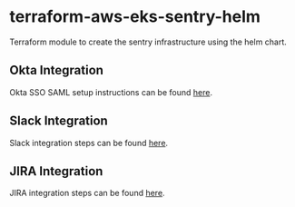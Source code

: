 # terraform-aws-eks-sentry-helm
Terraform module to create the sentry infrastructure using the helm chart.


## Okta Integration

Okta SSO SAML setup instructions can be found [here](https://docs.sentry.io/product/accounts/sso/okta-sso/).


## Slack Integration
Slack integration steps can be found [here](https://docs.sentry.io/product/integrations/notification-incidents/slack/).

## JIRA Integration

JIRA integration steps can be found [here](https://docs.sentry.io/product/integrations/project-mgmt/jira/#jira-server).
